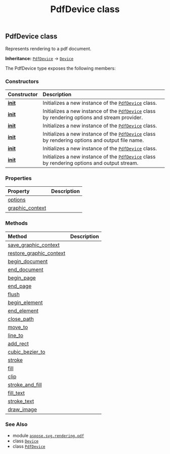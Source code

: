 ﻿---
title: PdfDevice class
second_title: Aspose.SVG for Python via .NET API References
description: 
type: docs
weight: 10
url: /python-net/aspose.svg.rendering.pdf/pdfdevice/
is_root: false
---

## PdfDevice class

Represents rendering to a pdf document.



**Inheritance:** [`PdfDevice`](/svg/python-net/aspose.svg.rendering.pdf/pdfdevice) → 
[`Device`](/svg/python-net/aspose.svg.rendering/device)



The PdfDevice type exposes the following members:

### Constructors
| Constructor | Description |
| :- | :- |
| [__init__](/svg/python-net/aspose.svg.rendering.pdf/pdfdevice/__init__/#aspose.svg.io.ICreateStreamProvider) | Initializes a new instance of the [`PdfDevice`](/svg/python-net/aspose.svg.rendering.pdf/pdfdevice) class. |
| [__init__](/svg/python-net/aspose.svg.rendering.pdf/pdfdevice/__init__/#aspose.svg.rendering.pdf.PdfRenderingOptions-aspose.svg.io.ICreateStreamProvider) | Initializes a new instance of the [`PdfDevice`](/svg/python-net/aspose.svg.rendering.pdf/pdfdevice) class by rendering options and stream provider. |
| [__init__](/svg/python-net/aspose.svg.rendering.pdf/pdfdevice/__init__/#str) | Initializes a new instance of the [`PdfDevice`](/svg/python-net/aspose.svg.rendering.pdf/pdfdevice) class. |
| [__init__](/svg/python-net/aspose.svg.rendering.pdf/pdfdevice/__init__/#aspose.svg.rendering.pdf.PdfRenderingOptions-str) | Initializes a new instance of the [`PdfDevice`](/svg/python-net/aspose.svg.rendering.pdf/pdfdevice) class by rendering options and output file name. |
| [__init__](/svg/python-net/aspose.svg.rendering.pdf/pdfdevice/__init__/#io.RawIOBase) | Initializes a new instance of the [`PdfDevice`](/svg/python-net/aspose.svg.rendering.pdf/pdfdevice) class. |
| [__init__](/svg/python-net/aspose.svg.rendering.pdf/pdfdevice/__init__/#aspose.svg.rendering.pdf.PdfRenderingOptions-io.RawIOBase) | Initializes a new instance of the [`PdfDevice`](/svg/python-net/aspose.svg.rendering.pdf/pdfdevice) class by rendering options and output stream. |


### Properties
| Property | Description |
| :- | :- |
| [options](/svg/python-net/aspose.svg.rendering.pdf/pdfdevice/options) |  |
| [graphic_context](/svg/python-net/aspose.svg.rendering.pdf/pdfdevice/graphic_context) |  |


### Methods
| Method | Description |
| :- | :- |
| [save_graphic_context](/svg/python-net/aspose.svg.rendering.pdf/pdfdevice/save_graphic_context/#) |  |
| [restore_graphic_context](/svg/python-net/aspose.svg.rendering.pdf/pdfdevice/restore_graphic_context/#) |  |
| [begin_document](/svg/python-net/aspose.svg.rendering.pdf/pdfdevice/begin_document/#aspose.svg.dom.Document) |  |
| [end_document](/svg/python-net/aspose.svg.rendering.pdf/pdfdevice/end_document/#) |  |
| [begin_page](/svg/python-net/aspose.svg.rendering.pdf/pdfdevice/begin_page/#aspose.pydrawing.SizeF) |  |
| [end_page](/svg/python-net/aspose.svg.rendering.pdf/pdfdevice/end_page/#) |  |
| [flush](/svg/python-net/aspose.svg.rendering.pdf/pdfdevice/flush/#) |  |
| [begin_element](/svg/python-net/aspose.svg.rendering.pdf/pdfdevice/begin_element/#aspose.svg.dom.Element-aspose.pydrawing.RectangleF) |  |
| [end_element](/svg/python-net/aspose.svg.rendering.pdf/pdfdevice/end_element/#aspose.svg.dom.Element) |  |
| [close_path](/svg/python-net/aspose.svg.rendering.pdf/pdfdevice/close_path/#) |  |
| [move_to](/svg/python-net/aspose.svg.rendering.pdf/pdfdevice/move_to/#aspose.pydrawing.PointF) |  |
| [line_to](/svg/python-net/aspose.svg.rendering.pdf/pdfdevice/line_to/#aspose.pydrawing.PointF) |  |
| [add_rect](/svg/python-net/aspose.svg.rendering.pdf/pdfdevice/add_rect/#aspose.pydrawing.RectangleF) |  |
| [cubic_bezier_to](/svg/python-net/aspose.svg.rendering.pdf/pdfdevice/cubic_bezier_to/#aspose.pydrawing.PointF-aspose.pydrawing.PointF-aspose.pydrawing.PointF) |  |
| [stroke](/svg/python-net/aspose.svg.rendering.pdf/pdfdevice/stroke/#) |  |
| [fill](/svg/python-net/aspose.svg.rendering.pdf/pdfdevice/fill/#aspose.svg.drawing.FillRule) |  |
| [clip](/svg/python-net/aspose.svg.rendering.pdf/pdfdevice/clip/#aspose.svg.drawing.FillRule) |  |
| [stroke_and_fill](/svg/python-net/aspose.svg.rendering.pdf/pdfdevice/stroke_and_fill/#aspose.svg.drawing.FillRule) |  |
| [fill_text](/svg/python-net/aspose.svg.rendering.pdf/pdfdevice/fill_text/#str-aspose.pydrawing.PointF) |  |
| [stroke_text](/svg/python-net/aspose.svg.rendering.pdf/pdfdevice/stroke_text/#str-aspose.pydrawing.PointF) |  |
| [draw_image](/svg/python-net/aspose.svg.rendering.pdf/pdfdevice/draw_image/#bytes-aspose.svg.drawing.WebImageFormat-aspose.pydrawing.RectangleF) |  |



### See Also
* module [`aspose.svg.rendering.pdf`](..)
* class [`Device`](/svg/python-net/aspose.svg.rendering/device)
* class [`PdfDevice`](/svg/python-net/aspose.svg.rendering.pdf/pdfdevice)
